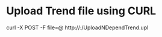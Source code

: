 

# Upload Trend file using CURL

   curl -X POST -F file=@<your file> http://<your host>:<port>/UploadNDependTrend.upl

  
